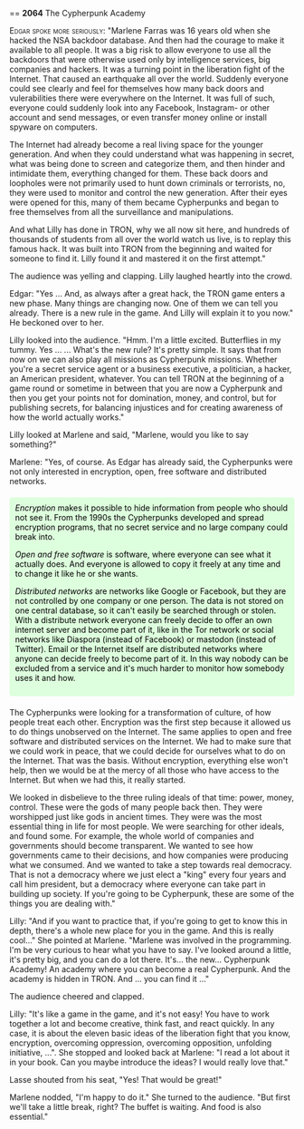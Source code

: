 
== **2064** The Cypherpunk Academy

<span style="font-variant:small-caps;">Edgar spoke more seriously:</span>
"Marlene Farras was 16 years old when she hacked the NSA backdoor database.
And then had the courage to make it available to all people.
It was a big risk to allow everyone to use all the backdoors that were otherwise used only by intelligence services, big companies and hackers.
It was a turning point in the liberation fight of the Internet.
That caused an earthquake all over the world.
Suddenly everyone could see clearly and feel for themselves how many back doors and vulerabilities there were everywhere on the Internet.
It was full of such, everyone could suddenly look into any Facebook, Instagram- or other account and send messages, or even transfer money online or install spyware on computers.

The Internet had already become a real living space for the younger generation.
And when they could understand what was happening in secret, what was being done to screen and categorize them, and then hinder and intimidate them, everything changed for them.
These back doors and loopholes were not primarily used to hunt down criminals or terrorists, no, they were used to monitor and control the new generation.
After their eyes were opened for this, many of them became Cypherpunks and began to free themselves from all the surveillance and manipulations.

And what Lilly has done in TRON, why we all now sit here, and hundreds of thousands of students from all over the world watch us live, is to replay this famous hack.
It was built into TRON from the beginning and waited for someone to find it.
Lilly found it and mastered it on the first attempt."

The audience was yelling and clapping.
Lilly laughed heartly into the crowd.

Edgar: "Yes ... And, as always after a great hack, the TRON game enters a new phase.
Many things are changing now.
One of them we can tell you already.
There is a new rule in the game.
And Lilly will explain it to you now."
He beckoned over to her.

Lilly looked into the audience.
"Hmm.
I'm a little excited.
Butterflies in my tummy.
Yes ...
... What's the new rule? It's pretty simple.
It says that from now on we can also play all missions as Cypherpunk missions.
Whether you're a secret service agent or a business executive, a politician, a hacker, an American president, whatever.
You can tell TRON at the beginning of a game round or sometime in between that you are now a Cypherpunk and then you get your points not for domination, money, and control, but for publishing secrets, for balancing injustices and for creating awareness of how the world actually works."

Lilly looked at Marlene and said, "Marlene, would you like to say something?"

Marlene: "Yes, of course.
As Edgar has already said, the Cypherpunks were not only interested in encryption, open, free software and distributed networks.
<div style="background-color: #dfd; color: black; padding: 10px; margin: 20px 0; border-radius: 5px;">
<em>Encryption</em> makes it possible to hide information from people who should not see it.
From the 1990s the Cypherpunks developed and spread encryption programs, that no secret service and no large company could break into.

<em>Open and free software</em> is software, where everyone can see what it actually does.
And everyone is allowed to copy it freely at any time and to change it like he or she wants.

<em>Distributed networks</em> are networks like Google or Facebook, but they are not controlled by one company or one person.
The data is not stored on one central database, so it can't easily be searched through or stolen.
With a distribute network everyone can freely decide to offer an own internet server and become part of it, like in the Tor network or social networks like Diaspora (instead of Facebook) or mastodon (instead of Twitter).
Email or the Internet itself are distributed networks where anyone can decide freely to become part of it.
In this way nobody can be excluded from a service and it's much harder to monitor how somebody uses it and how.
</div>
The Cypherpunks were looking for a transformation of culture, of how people treat each other.
Encryption was the first step because it allowed us to do things unobserved on the Internet.
The same applies to open and free software and distributed services on the Internet.
We had to make sure that we could work in peace, that we could decide for ourselves what to do on the Internet.
That was the basis.
Without encryption, everything else won't help, then we would be at the mercy of all those who have access to the Internet.
But when we had this, it really started.

We looked in disbelieve to the three ruling ideals of that time: power, money, control.
These were the gods of many people back then.
They were worshipped just like gods in ancient times.
They were was the most essential thing in life for most people.
We were searching for other ideals, and found some.
For example, the whole world of companies and governments should become transparent.
We wanted to see how governments came to their decisions, and how companies were producing what we consumed.
And we wanted to take a step towards real democracy.
That is not a democracy where we just elect a "king" every four years and call him president, but a democracy where everyone can take part in building up society.
If you're going to be Cypherpunk, these are some of the things you are dealing with."

Lilly: "And if you want to practice that, if you're going to get to know this in depth, there's a whole new place for you in the game.
And this is really cool..."
She pointed at Marlene.
"Marlene was involved in the programming.
I'm be very curious to hear what you have to say.
I've looked around a little, it's pretty big, and you can do a lot there.
It's... the new... Cypherpunk Academy!
An academy where you can become a real Cypherpunk.
And the academy is hidden in TRON.
And ... you can find it ..."

The audience cheered and clapped.

Lilly: "It's like a game in the game, and it's not easy!
You have to work together a lot and become creative, think fast, and react quickly.
In any case, it is about the eleven basic ideas of the liberation fight that you know, encryption, overcoming oppression, overcoming opposition, unfolding initiative, ...".
She stopped and looked back at Marlene: "I read a lot about it in your book.
Can you maybe introduce the ideas?
I would really love that."

Lasse shouted from his seat, "Yes! That would be great!"

Marlene nodded, "I'm happy to do it."
She turned to the audience.
"But first we'll take a little break, right?
The buffet is waiting.
And food is also essential."

